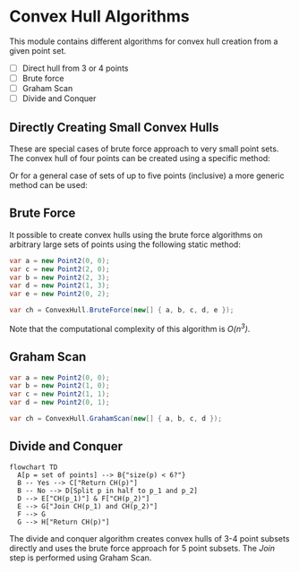 # Convex Hull Algorithms

This module contains different algorithms for convex hull creation from a given point set.

- [ ] Direct hull from 3 or 4 points
- [ ] Brute force
- [ ] Graham Scan
- [ ] Divide and Conquer

## Directly Creating Small Convex Hulls

These are special cases of brute force approach to very small point sets. The convex hull of four points can be created using a specific method:

<!-- snippet: ConvexHull4 -->
<!-- endSnippet -->

Or for a general case of sets of up to five points (inclusive) a more generic method can be used:

<!-- snippet: SimpleConvexHull -->
<!-- endSnippet -->

## Brute Force

 It possible to create convex hulls using the brute force algorithms on arbitrary large sets of points using the following static method:
 
<!-- snippet: BruteForceConvexHull -->
```cs
var a = new Point2(0, 0);
var c = new Point2(2, 0);
var b = new Point2(2, 3);
var d = new Point2(1, 3);
var e = new Point2(0, 2);

var ch = ConvexHull.BruteForce(new[] { a, b, c, d, e });
```
<!-- endSnippet -->

Note that the computational complexity of this algorithm is _O(n<sup>3</sup>)_.

## Graham Scan
<!-- snippet: GrahamScanConvexHull -->
```cs
var a = new Point2(0, 0);
var b = new Point2(1, 0);
var c = new Point2(1, 1);
var d = new Point2(0, 1);

var ch = ConvexHull.GrahamScan(new[] { a, b, c, d });
```
<!-- endSnippet -->

## Divide and Conquer

```mermaid
flowchart TD
  A[p = set of points] --> B{"size(p) < 6?"}
  B -- Yes --> C["Return CH(p)"]
  B -- No --> D[Split p in half to p_1 and p_2]
  D --> E["CH(p_1)"] & F["CH(p_2)"]
  E --> G["Join CH(p_1) and CH(p_2)"]
  F --> G
  G --> H["Return CH(p)"]
```

The divide and conquer algorithm creates convex hulls of 3-4 point subsets directly and uses the brute force approach for 5 point subsets. The _Join_ step is performed using Graham Scan.
